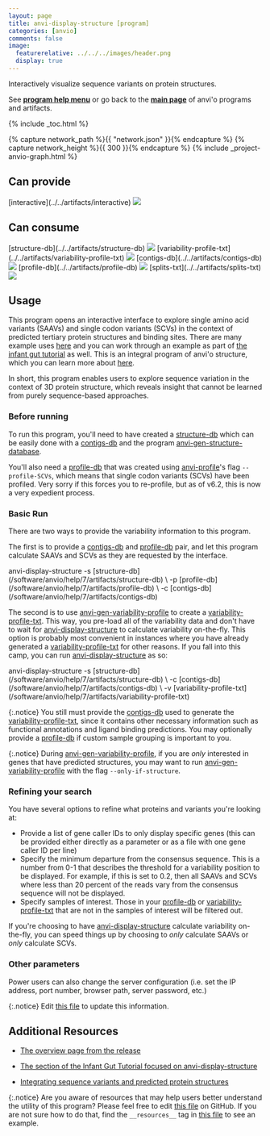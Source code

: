 ```yaml
---
layout: page
title: anvi-display-structure [program]
categories: [anvio]
comments: false
image:
  featurerelative: ../../../images/header.png
  display: true
---
```


Interactively visualize sequence variants on protein structures.

See **[program help menu](../../../../vignette#anvi-display-structure)** or go back to the **[main page](../../)** of anvi'o programs and artifacts.


{% include _toc.html %}
<div id="svg" class="subnetwork"></div>
{% capture network_path %}{{ "network.json" }}{% endcapture %}
{% capture network_height %}{{ 300 }}{% endcapture %}
{% include _project-anvio-graph.html %}


## Can provide

<p style="text-align: left" markdown="1"><span class="artifact-p">[interactive](../../artifacts/interactive) <img src="../../images/icons/DISPLAY.png" class="artifact-icon-mini" /></span></p>

## Can consume

<p style="text-align: left" markdown="1"><span class="artifact-r">[structure-db](../../artifacts/structure-db) <img src="../../images/icons/DB.png" class="artifact-icon-mini" /></span> <span class="artifact-r">[variability-profile-txt](../../artifacts/variability-profile-txt) <img src="../../images/icons/TXT.png" class="artifact-icon-mini" /></span> <span class="artifact-r">[contigs-db](../../artifacts/contigs-db) <img src="../../images/icons/DB.png" class="artifact-icon-mini" /></span> <span class="artifact-r">[profile-db](../../artifacts/profile-db) <img src="../../images/icons/DB.png" class="artifact-icon-mini" /></span> <span class="artifact-r">[splits-txt](../../artifacts/splits-txt) <img src="../../images/icons/TXT.png" class="artifact-icon-mini" /></span></p>

## Usage



This program opens an interactive interface to explore single amino acid variants (SAAVs) and single codon variants (SCVs) in the context of predicted tertiary protein structures and binding sites.  There are many example uses [here](http://merenlab.org/2018/09/04/getting-started-with-anvio-structure/#display-metagenomic-sequence-variants-directly-on-predicted-structures) and you can work through an example as part of [the infant gut tutorial](http://merenlab.org/tutorials/infant-gut/#chapter-vii-from-single-amino-acid-variants-to-protein-structures) as well.  This is an integral program of anvi'o structure, which you can learn more about [here](https://merenlab.org/software/anvio-structure/).


In short, this program enables users to explore sequence variation in the context of 3D protein structure, which reveals insight that cannot be learned from purely sequence-based approaches.


### Before running 

To run this program, you'll need to have created a <span class="artifact-n">[structure-db](/software/anvio/help/7/artifacts/structure-db)</span> which can be easily done with a <span class="artifact-n">[contigs-db](/software/anvio/help/7/artifacts/contigs-db)</span> and the program <span class="artifact-n">[anvi-gen-structure-database](/software/anvio/help/7/programs/anvi-gen-structure-database)</span>.


You'll also need a <span class="artifact-n">[profile-db](/software/anvio/help/7/artifacts/profile-db)</span> that was created using <span class="artifact-n">[anvi-profile](/software/anvio/help/7/programs/anvi-profile)</span>'s flag `--profile-SCVs`, which means that single codon variants (SCVs) have been profiled. Very sorry if this forces you to re-profile, but as of v6.2, this is now a very expedient process.


### Basic Run 

There are two ways to provide the variability information to this program.  

The first is to provide a <span class="artifact-n">[contigs-db](/software/anvio/help/7/artifacts/contigs-db)</span> and <span class="artifact-n">[profile-db](/software/anvio/help/7/artifacts/profile-db)</span> pair, and let this program calculate SAAVs and SCVs as they are requested by the interface.


<div class="codeblock" markdown="1">
anvi&#45;display&#45;structure &#45;s <span class="artifact&#45;n">[structure&#45;db](/software/anvio/help/7/artifacts/structure&#45;db)</span> \
                       &#45;p <span class="artifact&#45;n">[profile&#45;db](/software/anvio/help/7/artifacts/profile&#45;db)</span> \
                       &#45;c <span class="artifact&#45;n">[contigs&#45;db](/software/anvio/help/7/artifacts/contigs&#45;db)</span> 
</div>

The second is to use <span class="artifact-n">[anvi-gen-variability-profile](/software/anvio/help/7/programs/anvi-gen-variability-profile)</span> to create a <span class="artifact-n">[variability-profile-txt](/software/anvio/help/7/artifacts/variability-profile-txt)</span>. This way, you pre-load all of the variability data and don't have to wait for <span class="artifact-n">[anvi-display-structure](/software/anvio/help/7/programs/anvi-display-structure)</span> to calculate variability on-the-fly. This option is probably most convenient in instances where you have already generated a <span class="artifact-n">[variability-profile-txt](/software/anvio/help/7/artifacts/variability-profile-txt)</span> for other reasons. If you fall into this camp, you can run <span class="artifact-n">[anvi-display-structure](/software/anvio/help/7/programs/anvi-display-structure)</span> as so:


<div class="codeblock" markdown="1">
anvi&#45;display&#45;structure &#45;s <span class="artifact&#45;n">[structure&#45;db](/software/anvio/help/7/artifacts/structure&#45;db)</span> \
                       &#45;c <span class="artifact&#45;n">[contigs&#45;db](/software/anvio/help/7/artifacts/contigs&#45;db)</span> \
                       &#45;v <span class="artifact&#45;n">[variability&#45;profile&#45;txt](/software/anvio/help/7/artifacts/variability&#45;profile&#45;txt)</span>
</div>

{:.notice}
You still must provide the <span class="artifact-n">[contigs-db](/software/anvio/help/7/artifacts/contigs-db)</span> used to generate the <span class="artifact-n">[variability-profile-txt](/software/anvio/help/7/artifacts/variability-profile-txt)</span>, since it contains other necessary information such as functional annotations and ligand binding predictions.  You may optionally provide a <span class="artifact-n">[profile-db](/software/anvio/help/7/artifacts/profile-db)</span> if custom sample grouping is important to you.

{:.notice}
During <span class="artifact-n">[anvi-gen-variability-profile](/software/anvio/help/7/programs/anvi-gen-variability-profile)</span>, if you are _only_ interested in genes that have predicted structures, you may want to run <span class="artifact-n">[anvi-gen-variability-profile](/software/anvio/help/7/programs/anvi-gen-variability-profile)</span> with the flag `--only-if-structure`.

### Refining your search

You have several options to refine what proteins and variants you're looking at: 

- Provide a list of gene caller IDs to only display specific genes (this can be provided either directly as a parameter or as a file with one gene caller ID per line)
- Specify the minimum departure from the consensus sequence. This is a number from 0-1 that describes the threshold for a variability position to be displayed. For example, if this is set to 0.2, then all SAAVs and SCVs where less than 20 percent of the reads vary from the consensus sequence will not be displayed.
- Specify samples of interest. Those in your <span class="artifact-n">[profile-db](/software/anvio/help/7/artifacts/profile-db)</span> or <span class="artifact-n">[variability-profile-txt](/software/anvio/help/7/artifacts/variability-profile-txt)</span> that are not in the samples of interest will be filtered out.

If you're choosing to have <span class="artifact-n">[anvi-display-structure](/software/anvio/help/7/programs/anvi-display-structure)</span> calculate variability on-the-fly, you can speed things up by choosing to _only_ calculate SAAVs or _only_ calculate SCVs.


### Other parameters 

Power users can also change the server configuration (i.e. set the IP address, port number, browser path, server password, etc.)




{:.notice}
Edit [this file](https://github.com/merenlab/anvio/tree/master/anvio/docs/programs/anvi-display-structure.md) to update this information.


## Additional Resources


* [The overview page from the release](http://merenlab.org/software/anvio-structure/)

* [The section of the Infant Gut Tutorial focused on anvi-display-structure](http://merenlab.org/tutorials/infant-gut/#chapter-vii-from-single-amino-acid-variants-to-protein-structures)

* [Integrating sequence variants and predicted protein structures](http://merenlab.org/2018/09/04/getting-started-with-anvio-structure/)


{:.notice}
Are you aware of resources that may help users better understand the utility of this program? Please feel free to edit [this file](https://github.com/merenlab/anvio/tree/master/bin/anvi-display-structure) on GitHub. If you are not sure how to do that, find the `__resources__` tag in [this file](https://github.com/merenlab/anvio/blob/master/bin/anvi-interactive) to see an example.
